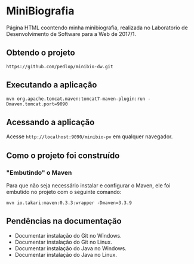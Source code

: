 # MiniBiografia
Página HTML coontendo minha minibiografia, realizada no Laboratorio de Desenvolvimento de Software para a Web de 2017/1.

## Obtendo o projeto

`https://github.com/pedlop/minibio-dw.git`

## Executando a aplicação

`mvn org.apache.tomcat.maven:tomcat7-maven-plugin:run -Dmaven.tomcat.port=9090`

## Acessando a aplicação

Acesse `http://localhost:9090/minibio-pv` em qualquer navegador.

## Como o projeto foi construído

### "Embutindo" o Maven

Para que não seja necessário instalar e configurar o Maven, ele foi embutido no projeto com o seguinte comando:

`mvn io.takari:maven:0.3.3:wrapper -Dmaven=3.3.9`

## Pendências na documentação

* Documentar instalação do Git no Windows.
* Documentar instalação do Git no Linux.
* Documentar instalação do Java no Windows.
* Documentar instalação do Java no Linux.
